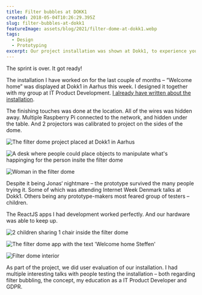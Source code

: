 ```yaml
---
title: Filter bubbles at DOKK1
created: 2018-05-04T10:26:29.395Z
slug: filter-bubbles-at-dokk1
featureImage: assets/blog/2021/filter-dome-at-dokk1.webp
tags:
  - Design
  - Prototyping
excerpt: Our project installation was shown at Dokk1, to experience your filter bubble. And if anyone manipulated it.
---
```


The sprint is over. It got ready!

The installation I have worked on for the last couple of months – “Welcome home” was displayed at Dokk1 in Aarhus this week. I designed it together with my group at IT Product Development. [I already have written about the installation](/blog/step-into-your-filter-bubble).

The finishing touches was done at the location. All of the wires was hidden away. Multiple Raspberry Pi connected to the network, and hidden under the table. And 2 projectors was calibrated to project on the sides of the dome.

![The filter dome project placed at Dokk1 in Aarhus](/assets/blog/2021/filter-dome-at-dokk1.webp)

![A desk where people could place objects to manipulate what's happinging for the person insite the filter dome](/assets/blog/2021/place-object-to-manipulate-filter-dome.webp)

![Woman in the filter dome](/assets/blog/2021/woman-in-the-filter-dome.webp)


Despite it being Jonas‘ nightmare – the prototype survived the many people trying it. Some of which was attending Internet Week Denmark talks at Dokk1. Others being any prototype-makers most feared group of testers – children.

The ReactJS apps I had development worked perfectly. And our hardware was able to keep up.

![2 children sharing 1 chair inside the filter dome](/assets/blog/2021/children-in-filter-dome.webp)

![The filter dome app with the text 'Welcome home Steffen'](/assets/blog/2021/filter-dome-app.webp)

![Filter dome interior](/assets/blog/2021/filter-dome.webp)

As part of the project, we did user evaluation of our installation. I had multiple interesting talks with people testing the installation – both regarding filter bubbling, the concept, my education as a IT Product Developer and GDPR.
